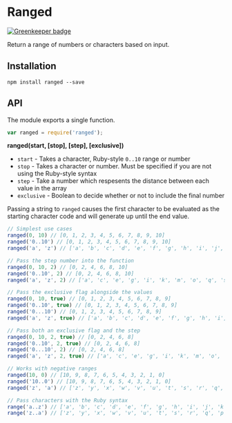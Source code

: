 # Ranged

[![Greenkeeper badge](https://badges.greenkeeper.io/blakeembrey/node-ranged.svg)](https://greenkeeper.io/)

Return a range of numbers or characters based on input.

## Installation

```
npm install ranged --save
```

## API

The module exports a single function.

```javascript
var ranged = require('ranged');
```

**ranged(start, [stop], [step], [exclusive])**

* `start` - Takes a character, Ruby-style `0..10` range or number
* `stop` - Takes a character or number. Must be specified if you are not using the Ruby-style syntax
* `step` - Take a number which respesents the distance between each value in the array
* `exclusive` - Boolean to decide whether or not to include the final number

Passing a string to `ranged` causes the first character to be evaluated as the starting character code and will generate up until the end value.

```javascript
// Simplest use cases
ranged(0, 10) // [0, 1, 2, 3, 4, 5, 6, 7, 8, 9, 10]
ranged('0..10') // [0, 1, 2, 3, 4, 5, 6, 7, 8, 9, 10]
ranged('a', 'z') // ['a', 'b', 'c', 'd', 'e', 'f', 'g', 'h', 'i', 'j', 'k', 'l', 'm', 'n', 'o', 'p', 'q', 'r', 's', 't', 'u', 'v', 'w', 'x', 'y', 'z']

// Pass the step number into the function
ranged(0, 10, 2) // [0, 2, 4, 6, 8, 10]
ranged('0..10', 2) // [0, 2, 4, 6, 8, 10]
ranged('a', 'z', 2) // ['a', 'c', 'e', 'g', 'i', 'k', 'm', 'o', 'q', 's', 'u', 'w', 'y']

// Pass the exclusive flag alongside the values
ranged(0, 10, true) // [0, 1, 2, 3, 4, 5, 6, 7, 8, 9]
ranged('0..10', true) // [0, 1, 2, 3, 4, 5, 6, 7, 8, 9]
ranged('0...10') // [0, 1, 2, 3, 4, 5, 6, 7, 8, 9]
ranged('a', 'z', true) // ['a', 'b', 'c', 'd', 'e', 'f', 'g', 'h', 'i', 'j', 'k', 'l', 'm', 'n', 'o', 'p', 'q', 'r', 's', 't', 'u', 'v', 'w', 'x', 'y']

// Pass both an exclusive flag and the step
ranged(0, 10, 2, true) // [0, 2, 4, 6, 8]
ranged('0..10', 2, true) // [0, 2, 4, 6, 8]
ranged('0...10', 2) // [0, 2, 4, 6, 8]
ranged('a', 'z', 2, true) // ['a', 'c', 'e', 'g', 'i', 'k', 'm', 'o', 'q', 's', 'u', 'w', 'y']

// Works with negative ranges
ranged(10, 0) // [10, 9, 8, 7, 6, 5, 4, 3, 2, 1, 0]
ranged('10..0') // [10, 9, 8, 7, 6, 5, 4, 3, 2, 1, 0]
ranged('z', 'a') // ['z', 'y', 'x', 'w', 'v', 'u', 't', 's', 'r', 'q', 'p', 'o', 'n', 'm', 'l', 'k', 'j', 'i', 'h', 'g', 'f', 'e', 'd', 'c', 'b', 'a']

// Pass characters with the Ruby syntax
range('a..z') // ['a', 'b', 'c', 'd', 'e', 'f', 'g', 'h', 'i', 'j', 'k', 'l', 'm', 'n', 'o', 'p', 'q', 'r', 's', 't', 'u', 'v', 'w', 'x', 'y', 'z']
range('z..a') // ['z', 'y', 'x', 'w', 'v', 'u', 't', 's', 'r', 'q', 'p', 'o', 'n', 'm', 'l', 'k', 'j', 'i', 'h', 'g', 'f', 'e', 'd', 'c', 'b', 'a']
```
